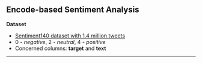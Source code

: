 ## Encode-based Sentiment Analysis
**Dataset**
* [Sentiment140 dataset with 1.4 million tweets](https://www.kaggle.com/datasets/kazanova/sentiment140/data)
* 0 - *negative*, 2 - *neutral*, 4 - *positive*
* Concerned columns: **target** and **text**
---
